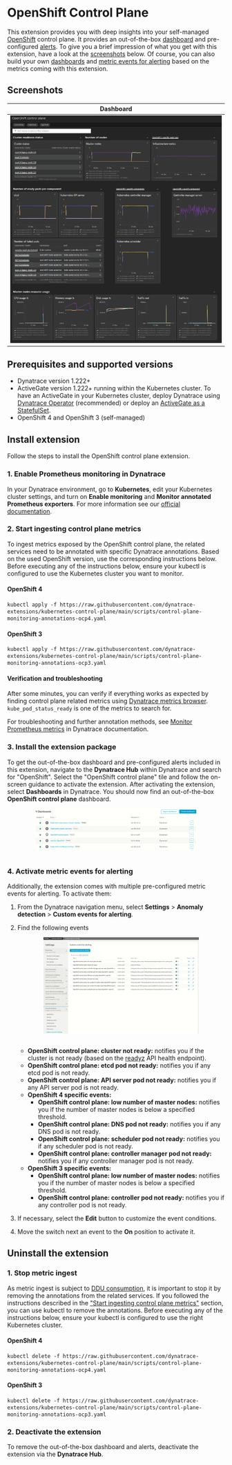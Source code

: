 # OpenShift Control Plane
This extension provides you with deep insights into your self-managed [OpenShift](https://www.openshift.com/) control plane. It provides an out-of-the-box [dashboard](#screenshots) and pre-configured [alerts](#alerts). To give you a brief impression of what you get with this extension, have a look at the [screenshots](#screenshots) below. Of course, you can also build your own [dashboards](https://www.dynatrace.com/support/help/shortlink/custom-dashboards) and [metric events for alerting](https://www.dynatrace.com/support/help/shortlink/metric-events-for-alerting) based on the metrics coming with this extension.

## <a name="screenshots"></a>Screenshots
|Dashboard             |  
|:-------------------------:|
|<img src="docs/screenshots/kubernetes_control_plane_dashboard.png" alt="screenshot dashboard 1" width="100%"/>  |

## <a name="permissions"></a> Prerequisites and supported versions

* Dynatrace version 1.222+
* ActiveGate version 1.222+ running within the Kubernetes cluster. To have an ActiveGate in your Kubernetes cluster, deploy Dynatrace using [Dynatrace Operator](https://www.dynatrace.com/support/help/shortlink/full-stack-dto-k8) (recommended) or deploy an [ActiveGate as a StatefulSet](https://www.dynatrace.com/support/help/shortlink/connect-kubernetes-clusters).
* OpenShift 4 and OpenShift 3 (self-managed)


## Install extension

Follow the steps to install the OpenShift control plane extension.

### 1. Enable Prometheus monitoring in Dynatrace
In your Dynatrace environment, go to **Kubernetes**, edit your Kubernetes cluster settings, and turn on **Enable monitoring** and **Monitor annotated Prometheus exporters**. For more information see our [official documentation](https://www.dynatrace.com/support/help/shortlink/monitor-prometheus-metrics).

### <a name="ingestmetrics"></a> 2. Start ingesting control plane metrics
To ingest metrics exposed by the OpenShift control plane, the related services need to be annotated with specific Dynatrace annotations. Based on the used OpenShift version, use the corresponding instructions below. Before executing any of the instructions below, ensure your kubectl is configured to use the Kubernetes cluster you want to monitor.

#### OpenShift 4
```
kubectl apply -f https://raw.githubusercontent.com/dynatrace-extensions/kubernetes-control-plane/main/scripts/control-plane-monitoring-annotations-ocp4.yaml
```
#### OpenShift 3
```
kubectl apply -f https://raw.githubusercontent.com/dynatrace-extensions/kubernetes-control-plane/main/scripts/control-plane-monitoring-annotations-ocp3.yaml
```

#### Verification and troubleshooting
After some minutes, you can verify if everything works as expected by finding control plane related metrics using [Dynatrace metrics browser](https://www.dynatrace.com/support/help/shortlink/metrics-browser). `kube_pod_status_ready` is one of the metrics to search for.


For troubleshooting and further annotation methods, see [Monitor Prometheus metrics](https://www.dynatrace.com/support/help/shortlink/monitor-prometheus-metrics) in Dynatrace documentation.

### 3. Install the extension package
To get the out-of-the-box dashboard and pre-configured alerts included in this extension, navigate to the **Dynatrace Hub** within Dynatrace and search for "OpenShift". Select the "OpenShift control plane" tile and follow the on-screen guidance to activate the extension. After activating the extension, select **Dashboards** in Dynatrace. You should now find an out-of-the-box **OpenShift control plane** dashboard.

<img src="docs/screenshots/dashboard_list.png" alt="list of dashboards" width="75%" style="margin:auto; display:block;"/></br>

### 4. Activate metric events for alerting
Additionally, the extension comes with multiple pre-configured metric events for alerting. To activate them:
1. From the Dynatrace navigation menu, select **Settings** > **Anomaly detection** > **Custom events for alerting**.
2. <a name="alerts"></a>Find the following events

   <img src="docs/screenshots/alert_list.png" alt="list of alerts" width="75%" style="margin:auto; display:block;"/></br>

   
   * **OpenShift control plane: cluster not ready:** notifies you if the cluster is not ready (based on the [readyz](https://kubernetes.io/docs/reference/using-api/health-checks/) API health endpoint).
   * **OpenShift control plane: etcd pod not ready:** notifies you if any etcd pod is not ready.
   * **OpenShift control plane: API server pod not ready:** notifies you if any API server pod is not ready.
   * **OpenShift 4 specific events:**
      * **OpenShift control plane: low number of master nodes:** notifies you if the number of master nodes is below a specified threshold.
      * **OpenShift control plane: DNS pod not ready:** notifies you if any DNS pod is not ready.
      * **OpenShift control plane: scheduler pod not ready:** notifies you if any scheduler pod is not ready.
      * **OpenShift control plane: controller manager pod not ready:** notifies you if any controller manager pod is not ready.
   * **OpenShift 3 specific events:**
      * **OpenShift control plane: low number of master nodes:** notifies you if the number of master nodes is below a specified threshold.
      * **OpenShift control plane: controller pod not ready:** notifies you if any controller pod is not ready.
   


3. If necessary, select the **Edit** button to customize the event conditions.
4. Move the switch next an event to the **On** position to activate it.

## Uninstall the extension
### 1. Stop metric ingest
As metric ingest is subject to [DDU consumption](https://www.dynatrace.com/support/help/shortlink/monitor-prometheus-metrics#monitoring-consumption), it is important to stop it by removing the annotations from the related services. If you followed the instructions described in the ["Start ingesting control plane metrics"](#ingestmetrics) section, you can use kubectl to remove the annotations. Before executing any of the instructions below, ensure your kubectl is configured to use the right Kubernetes cluster.

#### OpenShift 4
```
kubectl delete -f https://raw.githubusercontent.com/dynatrace-extensions/kubernetes-control-plane/main/scripts/control-plane-monitoring-annotations-ocp4.yaml
```
#### OpenShift 3
```
kubectl delete -f https://raw.githubusercontent.com/dynatrace-extensions/kubernetes-control-plane/main/scripts/control-plane-monitoring-annotations-ocp3.yaml
```
### 2. Deactivate the extension
To remove the out-of-the-box dashboard and alerts, deactivate the extension via the **Dynatrace Hub**.
